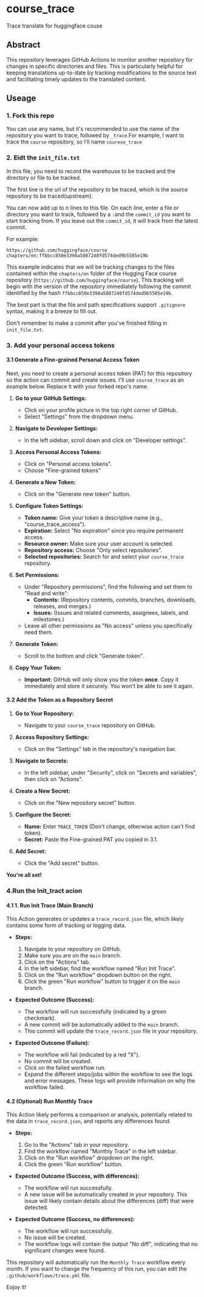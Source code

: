 # course_trace
Trace translate for huggingface couse

## Abstract

This repository leverages GitHub Actions to monitor another repository for changes in specific directories and files. This is particularly helpful for keeping translations up-to-date by tracking modifications to the source text and facilitating timely updates to the translated content.

## Useage

### 1. Fork this repo

You can use any name, but it's recommended to use the name of the repository you want to trace, followed by `_trace`.For example, I want to trace the `course` repository, so I'll name `courese_trace`

### 2. Eidt the `init_file.txt`

In this file, you need to record the warehouse to be tracked and the directory or file to be tracked.

The first line is the url of the repository to be traced, which is the source repository to be traced(upstream).

You can now add up to n lines to this file. On each line, enter a file or directory you want to track, followed by a `:`and the `commit_id` you want to start tracking from. If you leave out the `commit_id`, it will track from the latest commit.

For example:
```
https://github.com/huggingface/course
chapters/en:ffbbcc850e3398a5807240fd574ded9b5505e19b
```
This example indicates that we will be tracking changes to the files contained within the `chapters/en` folder of the Hugging Face course repository (`https://github.com/huggingface/course`). This tracking will begin with the version of the repository immediately following the commit identified by the hash `ffbbcc850e3398a5807240fd574ded9b5505e19b`.

The best part is that the file and path specifications support `.gitignore` syntax, making it a breeze to fill out. 

Don't remember to make a commit after you've finished filling in `init_file.txt`. 

### 3. Add your personal access tokens 

#### 3.1 Generate a Fine-grained Personal Access Token

Next, you need to create a personal access token (PAT) for this repository so the action can commit and create issues. I'll use `course_trace` as an example below. Replace it with your forked repo's name.

1. **Go to your GitHub Settings:**
    *   Click on your profile picture in the top right corner of GitHub.
    *   Select "Settings" from the dropdown menu.

2. **Navigate to Developer Settings:**
    *   In the left sidebar, scroll down and click on "Developer settings".

3. **Access Personal Access Tokens:**
    *   Click on "Personal access tokens".
    *   Choose "Fine-grained tokens"

4. **Generate a New Token:**
    *   Click on the "Generate new token" button.

5. **Configure Token Settings:**
    *   **Token name:** Give your token a descriptive name (e.g., "course\_trace\_access").
    *   **Expiration:** Select "No expiration" since you require permanent access.
    *   **Resource owner:** Make sure your user account is selected.
    *   **Repository access:** Choose "Only select repositories".
    *   **Selected repositories:** Search for and select your `course_trace` repository.

6. **Set Permissions:**
    *   Under "Repository permissions", find the following and set them to "Read and write":
        *   **Contents:**  (Repository contents, commits, branches, downloads, releases, and merges.)
        *   **Issues:** (Issues and related comments, assignees, labels, and milestones.)
    *   Leave all other permissions as "No access" unless you specifically need them.

7. **Generate Token:**
    *   Scroll to the bottom and click "Generate token".

8. **Copy Your Token:**
    *   **Important:** GitHub will only show you the token **once**. Copy it immediately and store it securely. You won't be able to see it again.

#### 3.2 Add the Token as a Repository Secret

1. **Go to Your Repository:**
    *   Navigate to your `course_trace` repository on GitHub.

2. **Access Repository Settings:**
    *   Click on the "Settings" tab in the repository's navigation bar.

3. **Navigate to Secrets:**
    *   In the left sidebar, under "Security", click on "Secrets and variables", then click on "Actions".

4. **Create a New Secret:**
    *   Click on the "New repository secret" button.

5. **Configure the Secret:**
    *   **Name:** Enter `TRACE_TOKEN` (Don't change, otherwise action can't find token).
    *   **Secret:** Paste the Fine-grained PAT you copied in 3.1.

6. **Add Secret:**
    *   Click the "Add secret" button.

**You're all set!**

### 4.Run the Init_tract acion


#### 4.1 1. Run Init Trace (Main Branch)

   This Action generates or updates a `trace_record.json` file, which likely contains some form of tracking or logging data.

   *   **Steps:**
       1. Navigate to your repository on GitHub.
       2. Make sure you are on the `main` branch.
       3. Click on the "Actions" tab.
       4. In the left sidebar, find the workflow named "Run Init Trace".
       5. Click on the "Run workflow" dropdown button on the right.
       6. Click the green "Run workflow" button to trigger it on the `main` branch.

   *   **Expected Outcome (Success):**
       *   The workflow will run successfully (indicated by a green checkmark).
       *   A new commit will be automatically added to the `main` branch.
       *   This commit will update the `trace_record.json` file in your repository.

   *   **Expected Outcome (Failure):**
       *   The workflow will fail (indicated by a red "X").
       *   No commit will be created.
       *   Click on the failed workflow run.
       *   Expand the different steps/jobs within the workflow to see the logs and error messages. These logs will provide information on why the workflow failed.

#### 4.2 (Optional) Run Monthly Trace

   This Action likely performs a comparison or analysis, potentially related to the data in `trace_record.json`, and reports any differences found.

   *   **Steps:**
       1. Go to the "Actions" tab in your repository.
       2. Find the workflow named "Monthly Trace" in the left sidebar.
       3. Click on the "Run workflow" dropdown on the right.
       4. Click the green "Run workflow" button.

   *   **Expected Outcome (Success, with differences):**
       *   The workflow will run successfully.
       *   A new issue will be automatically created in your repository. This issue will likely contain details about the differences (diff) that were detected.

   *   **Expected Outcome (Success, no differences):**
       *   The workflow will run successfully.
       *   No issue will be created.
       *   The workflow logs will contain the output "No diff", indicating that no significant changes were found.

This repository will automatically run the `Monthly Trace` workflow every month. If you want to change the frequency of this run, you can edit the `.github/workflows/trace.yml` file.

Eojoy it!
